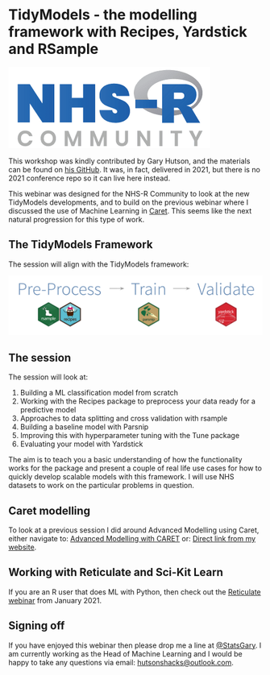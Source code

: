 # TidyModels - the modelling framework with Recipes, Yardstick and RSample

![NHSR Community](Images/NHSR.png)

This workshop was kindly contributed by Gary Hutson, and the materials can be found on [his GitHub](https://github.com/StatsGary/NHSRComm_TidyModels_Recipes). It was, in fact, delivered in 2021, but there is no 2021 conference repo so it can live here instead.

This webinar was designed for the NHS-R Community to look at the new TidyModels developments, and to build on the previous webinar where I discussed the use of Machine Learning in [Caret](https://www.youtube.com/watch?v=rO40vvKXU-4&feature=emb_logo). This seems like the next natural progression for this type of work. 

## The TidyModels Framework

The session will align with the TidyModels framework:

![Caption for the picture.](Images/tidymodels.png)

## The session 

The session will look at:
<ol>
  <li>Building a ML classification model from scratch</li>
  <li>Working with the Recipes package to preprocess your data ready for a predictive model</li>
  <li>Approaches to data splitting and cross validation with rsample</li>
  <li>Building a baseline model with Parsnip</li>
  <li>Improving this with hyperparameter tuning with the Tune package</li>
  <li>Evaluating your model with Yardstick</li>
</ol>

The aim is to teach you a basic understanding of how the functionality works for the package and present a couple of real life use cases for how to quickly develop scalable models with this framework. I will use NHS datasets to work on the particular problems in question. 

## Caret modelling
To look at a previous session I did around Advanced Modelling using Caret, either navigate to: [Advanced Modelling with CARET](https://nhsrcommunity.com/learn-r/workshops/advanced-modelling-supervised-ml/) or: [Direct link from my website](https://hutsons-hacks.info/advanced-modelling-in-r-with-caret-a-focus-on-supervised-machine-learning).

## Working with Reticulate and Sci-Kit Learn

If you are an R user that does ML with Python, then check out the [Reticulate webinar](https://www.youtube.com/watch?v=8WE-EU5k97Q&feature=emb_logo) from January 2021. 

## Signing off
If you have enjoyed this webinar then please drop me a line at [@StatsGary](https://twitter.com/StatsGary). I am currently working as the Head of Machine Learning and I would be happy to take any questions via email: <hutsonshacks@outlook.com>.


